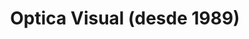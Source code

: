 ---
title: "Optica Visual (desde 1989)"
url: /asuncion-paraguay/optica-visual-desde-1989-estados-unidos-62/
shop: óptico
---
